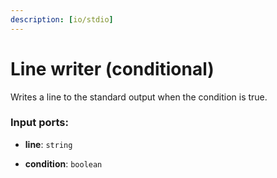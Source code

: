 ```yaml
---
description: [io/stdio]
---
```


# Line writer (conditional)

Writes a line to the standard output when the condition is true.

### Input ports:

* __line__: ` string `


* __condition__: ` boolean `

